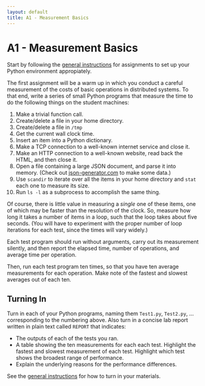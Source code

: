 ```yaml
---
layout: default
title: A1 - Measurement Basics
---
```

# A1 - Measurement Basics

Start by following the [general instructions](general) for assignments
to set up your Python environment appropiately.

The first assignment will be a warm up in which you conduct a careful
measurement of the costs of basic operations in distributed systems.
To that end, write a series of small Python programs that measure the time to do the following things on the student machines:

1. Make a trivial function call.
2. Create/delete a file in your home directory.
3. Create/delete a file in `/tmp`
4. Get the current wall clock time.
5. Insert an item into a Python dictionary.
6. Make a TCP connection to a well-known internet service and close it.
7. Make an HTTP connection to a well-known website, read back the HTML, and then close it.
8. Open a file containing a large JSON document, and parse it into memory.  (Check out [json-generator.com](http://www.json-generator.com) to make some data.)
9. Use `scandir` to iterate over all the items in your home directory and `stat` each one to measure its size.
10. Run `ls -l` as a subprocess to accomplish the same thing.

Of course, there is little value in measuring a <i>single</i>
one of these items, one of which may be faster than the resolution
of the clock.  So, measure how long it takes a number of items
in a loop, such that the loop takes about five seconds.
(You will have to experiment with the proper number of
loop iterations for each test, since the times will vary widely.)

Each test program should run without arguments, carry out its
measurement silently, and then report the elapsed time, number
of operations, and average time per operation.

Then, run each test program ten times, so that you have ten
average measurements for each operation.  Make note of the fastest
and slowest averages out of each ten.

## Turning In

Turn in each of your Python programs, naming them `Test1.py`, `Test2.py`, ... corresponding to the numbering above.  Also turn in a concise lab report written in plain text called `REPORT` that indicates:
- The outputs of each of the tests you ran.
- A table showing the ten measurements for each each test.
Highlight the fastest and slowest measurement of each test.
Highlight which test shows the broadest range of performance.
- Explain the underlying reasons for the performance differences.

See the [general instructions](general) for how to turn in your materials.

